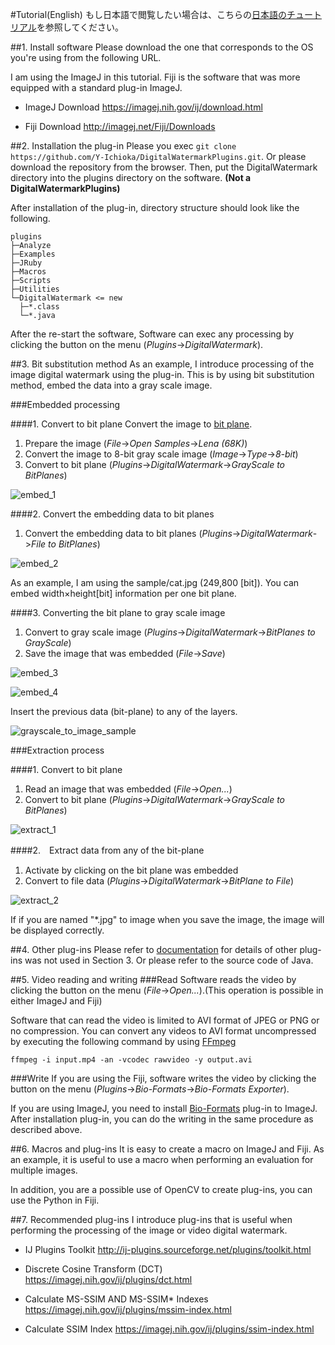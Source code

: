 #Tutorial(English)
もし日本語で閲覧したい場合は、こちらの[日本語のチュートリアル](./Japanese.md)を参照してください。


##1. Install software
Please download the one that corresponds to the OS you're using from the following URL.

I am using the ImageJ in this tutorial.
Fiji is the software that was more equipped with a standard plug-in ImageJ.

* ImageJ Download
https://imagej.nih.gov/ij/download.html

* Fiji Download
http://imagej.net/Fiji/Downloads


##2. Installation the plug-in
Please you exec ```git clone https://github.com/Y-Ichioka/DigitalWatermarkPlugins.git```.
Or please download the repository from the browser.
Then, put the DigitalWatermark directory into the plugins directory on the software. **(Not a DigitalWatermarkPlugins)**

After installation of the plug-in, directory structure should look like the following.

```
plugins
├─Analyze
├─Examples
├─JRuby
├─Macros
├─Scripts
├─Utilities
└─DigitalWatermark <= new
  ├─*.class
  └─*.java
```

After the re-start the software, Software can exec any processing by clicking the button on the menu (*Plugins*->*DigitalWatermark*).

##3. Bit substitution method
As an example, I introduce processing of the image digital watermark using the plug-in.
This is by using bit substitution method, embed the data into a gray scale image.

###Embedded processing

####1. Convert to bit plane
Convert the image to [bit plane](https://en.wikipedia.org/wiki/Bit_plane).

1. Prepare the image (*File*->*Open Samples*->*Lena (68K)*)
2. Convert the image to 8-bit gray scale image (*Image*->*Type*->*8-bit*)
3. Convert to bit plane (*Plugins*->*DigitalWatermark*->*GrayScale to BitPlanes*)

![embed_1](image/embed_1.png)

####2. Convert the embedding data to bit planes
1. Convert the embedding data to bit planes (*Plugins*->*DigitalWatermark*->*File to BitPlanes*)

![embed_2](image/embed_2.png)

As an example, I am using the sample/cat.jpg (249,800 [bit]).
You can embed width×height[bit] information per one bit plane.

####3. Converting the bit plane to gray scale image
1. Convert to gray scale image (*Plugins*->*DigitalWatermark*->*BitPlanes to GrayScale*)
2. Save the image that was embedded (*File*->*Save*)

![embed_3](image/embed_3.png)

![embed_4](image/embed_4.png)

Insert the previous data (bit-plane) to any of the layers.

![grayscale_to_image_sample](image/grayscale_to_image_sample.png)


###Extraction process

####1. Convert to bit plane
1. Read an image that was embedded (*File*->*Open...*)
2. Convert to bit plane (*Plugins*->*DigitalWatermark*->*GrayScale to BitPlanes*)

![extract_1](image/extract_1.png)

####2.　Extract data from any of the bit-plane
1. Activate by clicking on the bit plane was embedded
2. Convert to file data (*Plugins*->*DigitalWatermark*->*BitPlane to File*)

![extract_2](image/extract_2.png)

If if you are named "*.jpg" to image when you save the image, the image will be displayed correctly.


##4. Other plug-ins
Please refer to [documentation](../documentation) for details of other plug-ins was not used in Section 3.
Or please refer to the source code of Java.


##5. Video reading and writing
###Read
Software reads the video by clicking the button on the menu (*File*->*Open...*).(This operation is possible in either ImageJ and Fiji)

Software that can read the video is limited to AVI format of JPEG or PNG or no compression.
You can convert any videos to AVI format uncompressed by executing the following command by using [FFmpeg](https://www.ffmpeg.org/)

```
ffmpeg -i input.mp4 -an -vcodec rawvideo -y output.avi
```

###Write
If you are using the Fiji, software writes the video by clicking the button on the menu (*Plugins*->*Bio-Formats*->*Bio-Formats Exporter*).

If you are using ImageJ, you need to install [Bio-Formats](http://imagej.net/Bio-Formats) plug-in to ImageJ.
After installation plug-in, you can do the writing in the same procedure as described above.


##6. Macros and plug-ins
It is easy to create a macro on ImageJ and Fiji.
As an example, it is useful to use a macro when performing an evaluation for  multiple images.

In addition, you are a possible use of OpenCV to create plug-ins, you can use the Python in Fiji.

##7. Recommended plug-ins
I introduce plug-ins that is useful when performing the processing of the image or video digital watermark.

* IJ Plugins Toolkit
http://ij-plugins.sourceforge.net/plugins/toolkit.html

* Discrete Cosine Transform (DCT)
https://imagej.nih.gov/ij/plugins/dct.html

* Calculate MS-SSIM AND MS-SSIM* Indexes
https://imagej.nih.gov/ij/plugins/mssim-index.html

* Calculate SSIM Index
https://imagej.nih.gov/ij/plugins/ssim-index.html
